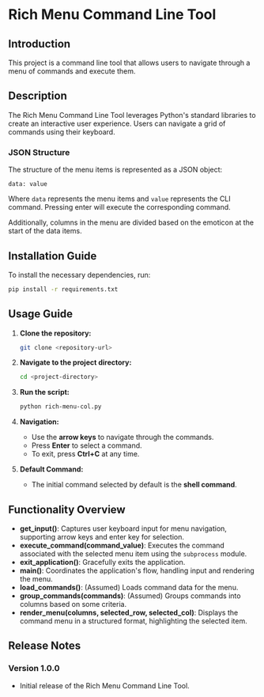 # Rich Menu Command Line Tool

## Introduction
This project is a command line tool that allows users to navigate through a menu of commands and execute them.

## Description
The Rich Menu Command Line Tool leverages Python's standard libraries to create an interactive user experience. Users can navigate a grid of commands using their keyboard.

### JSON Structure
The structure of the menu items is represented as a JSON object:
```
data: value
```
Where `data` represents the menu items and `value` represents the CLI command. Pressing enter will execute the corresponding command.

Additionally, columns in the menu are divided based on the emoticon at the start of the data items.

## Installation Guide
To install the necessary dependencies, run:
```bash
pip install -r requirements.txt
```

## Usage Guide
1. **Clone the repository:**
   
   ```bash
   git clone <repository-url>
   ```

2. **Navigate to the project directory:**
   
   ```bash
   cd <project-directory>
   ```

3. **Run the script:**
   
   ```bash
   python rich-menu-col.py
   ```

4. **Navigation:**
   - Use the **arrow keys** to navigate through the commands.
   - Press **Enter** to select a command.
   - To exit, press **Ctrl+C** at any time.

5. **Default Command:**
   - The initial command selected by default is the **shell command**.

## Functionality Overview
- **get_input()**: Captures user keyboard input for menu navigation, supporting arrow keys and enter key for selection.
- **execute_command(command_value)**: Executes the command associated with the selected menu item using the `subprocess` module.
- **exit_application()**: Gracefully exits the application.
- **main()**: Coordinates the application's flow, handling input and rendering the menu.
- **load_commands()**: (Assumed) Loads command data for the menu.
- **group_commands(commands)**: (Assumed) Groups commands into columns based on some criteria.
- **render_menu(columns, selected_row, selected_col)**: Displays the command menu in a structured format, highlighting the selected item.

## Release Notes
### Version 1.0.0
- Initial release of the Rich Menu Command Line Tool.
